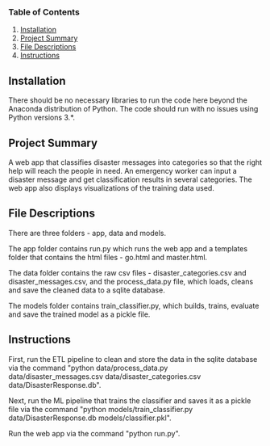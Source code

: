 
### Table of Contents

1. [Installation](#installation)
2. [Project Summary](#summary)
3. [File Descriptions](#files)
4. [Instructions](#instructions)

## Installation <a name="installation"></a>

There should be no necessary libraries to run the code here beyond the Anaconda distribution of Python.  The code should run with no issues using Python versions 3.*.

## Project Summary<a name="summary"></a>

A web app that classifies disaster messages into categories so that the right help will reach the people in need. An emergency worker can input a disaster message and get classification results in several categories. The web app also displays visualizations of the training data used.

## File Descriptions <a name="files"></a>

There are three folders - app, data and models.

The app folder contains run.py which runs the web app and a templates folder that contains the html files - go.html and master.html.

The data folder contains the raw csv files - disaster_categories.csv and disaster_messages.csv, and the process_data.py file, which loads, cleans and save the cleaned data to a sqlite database.

The models folder contains train_classifier.py, which builds, trains, evaluate and save the trained model as a pickle file.

## Instructions<a name="instructions"></a>

First, run the ETL pipeline to clean and store the data in the sqlite database via the command "python data/process_data.py data/disaster_messages.csv data/disaster_categories.csv data/DisasterResponse.db".

Next, run the ML pipeline that trains the classifier and saves it as a pickle file via the command "python models/train_classifier.py data/DisasterResponse.db models/classifier.pkl".

Run the web app via the command "python run.py".
